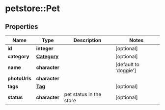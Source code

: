 # petstore::Pet

## Properties
Name | Type | Description | Notes
------------ | ------------- | ------------- | -------------
**id** | **integer** |  | [optional] 
**category** | [**Category**](Category.md) |  | [optional] 
**name** | **character** |  | [default to &#39;doggie&#39;]
**photoUrls** | **character** |  | 
**tags** | [**Tag**](Tag.md) |  | [optional] 
**status** | **character** | pet status in the store | [optional] 



